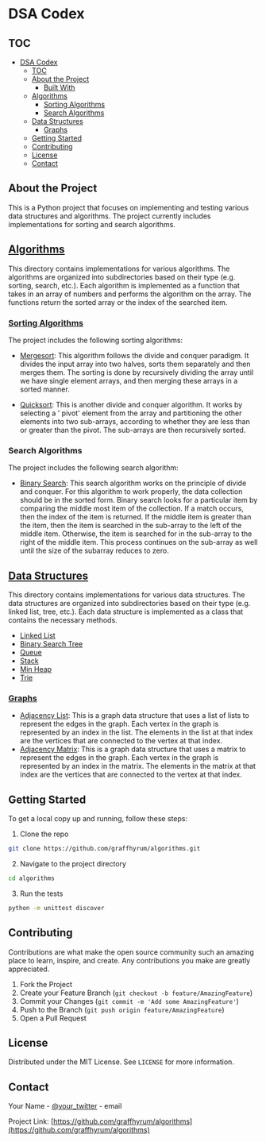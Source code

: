 # DSA Codex

## TOC

- [DSA Codex](#dsa-codex)
  - [TOC](#toc)
  - [About the Project](#about-the-project)
    - [Built With](#built-with)
  - [Algorithms](#algorithms)
    - [Sorting Algorithms](#sorting-algorithms)
    - [Search Algorithms](#search-algorithms)
  - [Data Structures](#data-structures)
    - [Graphs](#graphs)
  - [Getting Started](#getting-started)
  - [Contributing](#contributing)
  - [License](#license)
  - [Contact](#contact)

## About the Project

This is a Python project that focuses on implementing and testing various data structures and algorithms. The project
currently includes implementations for sorting and search algorithms.

## [Algorithms](./algorithms)

This directory contains implementations for various algorithms. The algorithms are organized into subdirectories based
on their type (e.g. sorting, search, etc.). Each algorithm is implemented as a function that takes in an array of
numbers and performs the algorithm on the array. The functions return the sorted array or the index of the searched
item.

### [Sorting Algorithms](./algorithms/sort)

The project includes the following sorting algorithms:

- [Mergesort](./algorithms/sort/mergesort.py): This algorithm follows the divide and conquer paradigm. It divides the
  input array into two halves, sorts
  them separately and then merges them. The sorting is done by recursively dividing the array until we have single
  element arrays, and then merging these arrays in a sorted manner.

- [Quicksort](./algorithms/sort/quicksort.py): This is another divide and conquer algorithm. It works by selecting a '
  pivot' element from the array and
  partitioning the other elements into two sub-arrays, according to whether they are less than or greater than the
  pivot. The sub-arrays are then recursively sorted.

### Search Algorithms

The project includes the following search algorithm:

- [Binary Search](./algorithms/search/binary.py): This search algorithm works on the principle of divide and conquer.
  For this algorithm to work
  properly, the data collection should be in the sorted form. Binary search looks for a particular item by comparing the
  middle most item of the collection. If a match occurs, then the index of the item is returned. If the middle item is
  greater than the item, then the item is searched in the sub-array to the left of the middle item. Otherwise, the item
  is searched for in the sub-array to the right of the middle item. This process continues on the sub-array as well
  until the size of the subarray reduces to zero.

## [Data Structures](./data_structures)

This directory contains implementations for various data structures. The data structures are organized into
subdirectories based on their type (e.g. linked list, tree, etc.). Each data structure is implemented as a class that
contains the necessary methods.

- [Linked List](./data_structures/linked_list.py)
- [Binary Search Tree](./data_structures/binary_search_tree.py)
- [Queue](./data_structures/queue.py)
- [Stack](./data_structures/stack.py)
- [Min Heap](./data_structures/minheap.py)
- [Trie](./data_structures/trie.py)

### [Graphs](./data_structures/graphs)

- [Adjacency List](./data_structures/graphs/graph_adjacency_list.py): This is a graph data structure that uses a list of
  lists to represent the edges in the graph. Each vertex in the graph is represented by an index in the list. The
  elements in the list at that index are the vertices that are connected to the vertex at that index.
- [Adjacency Matrix](./data_structures/graphs/graph_adjacency_matrix.py): This is a graph data structure that uses a matrix
  to represent the edges in the graph. Each vertex in the graph is represented by an index in the matrix. The elements
  in the matrix at that index are the vertices that are connected to the vertex at that index.



## Getting Started

To get a local copy up and running, follow these steps:

1. Clone the repo

```bash
git clone https://github.com/graffhyrum/algorithms.git
```

2. Navigate to the project directory

```bash
cd algorithms
```

3. Run the tests

```bash
python -m unittest discover
```

## Contributing

Contributions are what make the open source community such an amazing place to learn, inspire, and create. Any
contributions you make are greatly appreciated.

1. Fork the Project
2. Create your Feature Branch (`git checkout -b feature/AmazingFeature`)
3. Commit your Changes (`git commit -m 'Add some AmazingFeature'`)
4. Push to the Branch (`git push origin feature/AmazingFeature`)
5. Open a Pull Request

## License

Distributed under the MIT License. See `LICENSE` for more information.

## Contact

Your Name - [@your_twitter](https://twitter.com/your_twitter) - email

Project Link: [https://github.com/graffhyrum/algorithms](https://github.com/graffhyrum/algorithms)